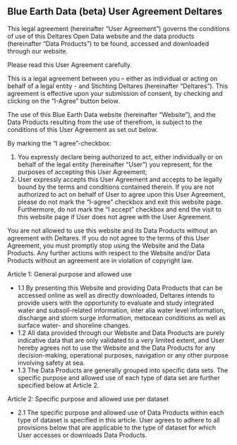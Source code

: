 ## Blue Earth Data (beta) User Agreement Deltares

This legal agreement (hereinafter “User Agreement”) governs the conditions of use of this Deltares Open Data website and the data products (hereinafter “Data Products”) to be found, accessed and downloaded through our website.

Please read this User Agreement carefully.  

This is a legal agreement between you – either as individual or acting on behalf of a legal entity - and Stichting Deltares (hereinafter “Deltares”). This agreement is effective upon your submission of consent, by checking and clicking on the “I-Agree” button below.  

The use of this Blue Earth Data website (hereinafter “Website”), and the Data Products resulting from the use of therefrom, is subject to the conditions of this User Agreement as set out below.  

By marking the “I agree”-checkbox:

1. You expressly declare being authorized to act, either individually or on behalf of the legal entity (hereinafter “User”) you represent, for the purposes of accepting this User Agreement;
2. User expressly accepts this User Agreement and accepts to be legally bound by the terms and conditions contained therein.
If you are not authorized to act on behalf of User to agree upon this User Agreement, please do not mark the “I-agree” checkbox and exit this website page. Furthermore, do not mark the “I accept” checkbox and end the visit to this website page if User does not agree with the User Agreement.

You are not allowed to use this website and its Data Products without an agreement with Deltares. If you do not agree to the terms of this User Agreement, you must promptly stop using the Website and the Data Products. Any further actions with respect to the Website and/or Data Products without an agreement are in violation of copyright law.

Article 1: General purpose and allowed use

- 1.1	By presenting this Website and providing Data Products that can be accessed online as well as directly downloaded, Deltares intends to provide users with the opportunity to evaluate and study integrated water and subsoil-related information, inter alia water level information, discharge and storm surge information, metocean conditions as well as surface water- and shoreline changes.
- 1.2 All data provided through our Website and Data Products are purely indicative data that are only validated to a very limited extent, and User hereby agrees not to use the Website and the Data Products for any decision-making, operational purposes, navigation or any other purpose involving safety at sea.
- 1.3 The Data Products are generally grouped into specific data sets. The specific purpose and allowed use of each type of data set are further specified below at Article 2.

Article 2: Specific purpose and allowed use per dataset

- 2.1	The specific purpose and allowed use of Data Products within each type of dataset is specified in this article. User agrees to adhere to all provisions below that are applicable to the type of dataset for which User accesses or downloads Data Products.
